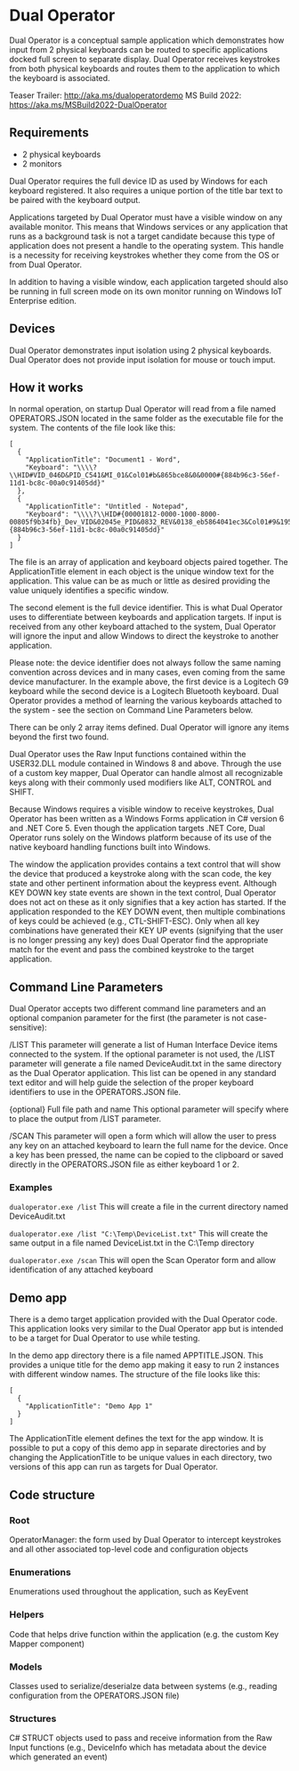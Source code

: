 # Dual Operator

Dual Operator is a conceptual sample application which demonstrates how input from 2 physical keyboards can be routed to specific applications docked full screen to separate display. Dual Operator receives keystrokes from both physical keyboards and routes them to the application to which the keyboard is associated.   

Teaser Trailer: http://aka.ms/dualoperatordemo
MS Build 2022: https://aka.ms/MSBuild2022-DualOperator

## Requirements

- 2 physical keyboards
- 2 monitors

Dual Operator requires the full device ID as used by Windows for each keyboard registered.  It also requires a unique portion of the title bar text to be paired with the keyboard output.

Applications targeted by Dual Operator must have a visible window on any available monitor.  This means that Windows services or any application that runs as a background task is not a target candidate because this type of application does not present a handle to the operating system.  This handle is a necessity for receiving keystrokes whether they come from the OS or from Dual Operator.

In addition to having a visible window, each application targeted should also be running in full screen mode on its own monitor running on Windows IoT Enterprise edition.

## Devices

Dual Operator demonstrates input isolation using 2 physical keyboards. Dual Operator does not provide input isolation for mouse or touch imput.

## How it works
In normal operation, on startup Dual Operator will read from a file named OPERATORS.JSON located in the same folder as the executable file for the system.  The contents of the file look like this:

```
[
  {
    "ApplicationTitle": "Document1 - Word",
    "Keyboard": "\\\\?\\HID#VID_046D&PID_C541&MI_01&Col01#b&865bce8&0&0000#{884b96c3-56ef-11d1-bc8c-00a0c91405dd}"
  },
  {
    "ApplicationTitle": "Untitled - Notepad",
    "Keyboard": "\\\\?\\HID#{00001812-0000-1000-8000-00805f9b34fb}_Dev_VID&02045e_PID&0832_REV&0138_eb5864041ec3&Col01#9&19514786&0&0000#{884b96c3-56ef-11d1-bc8c-00a0c91405dd}"
  }
]
```

The file is an array of application and keyboard objects paired together.  The ApplicationTitle element in each object is the unique window text for the application.  This value can be as much or little as desired providing the value uniquely identifies a specific window.

The second element is the full device identifier.  This is what Dual Operator uses to differentiate between keyboards and application targets.  If input is received from any other keyboard attached to the system, Dual Operator will ignore the input and allow Windows to direct the keystroke to another application.

Please note: the device identifier does not always follow the same naming convention across devices and in many cases, even coming from the same device manufacturer.  In the example above, the first device is a Logitech G9 keyboard while the second device is a Logitech Bluetooth keyboard.  Dual Operator provides a method of learning the various keyboards attached to the system - see the section on Command Line Parameters below.

There can be only 2 array items defined.  Dual Operator will ignore any items beyond the first two found.

Dual Operator uses the Raw Input functions contained within the USER32.DLL module contained in Windows 8 and above.  Through the use of a custom key mapper, Dual Operator can handle almost all recognizable keys along with their commonly used modifiers like ALT, CONTROL and SHIFT.

Because Windows requires a visible window to receive keystrokes, Dual Operator has been written as a Windows Forms application in C# version 6 and .NET Core 5.  Even though the application targets .NET Core, Dual Operator runs solely on the Windows platform because of its use of the native keyboard handling functions built into Windows.

The window the application provides contains a text control that will show the device that produced a keystroke along with the scan code, the key state and other pertinent information about the keypress event.  Although KEY DOWN key state events are shown in the text control, Dual Operator does not act on these as it only signifies that a key action has started.  If the application responded to the KEY DOWN event, then multiple combinations of keys could be achieved (e.g., CTL-SHIFT-ESC).  Only when all key combinations have generated their KEY UP events (signifying that the user is no longer pressing any key) does Dual Operator find the appropriate match for the event and pass the combined keystroke to the target application.

## Command Line Parameters

Dual Operator accepts two different command line parameters and an optional companion parameter for the first (the parameter is not case-sensitive):

/LIST
This parameter will generate a list of Human Interface Device items connected to the system.  If the optional parameter is not used, the /LIST parameter will generate a file named DeviceAudit.txt in the same directory as the Dual Operator application.  This list can be opened in any standard text editor and will help guide the selection of the proper keyboard identifiers to use in the OPERATORS.JSON file.

{optional} Full file path and name
This optional parameter will specify where to place the output from /LIST parameter.

/SCAN
This parameter will open a form which will allow the user to press any key on an attached keyboard to learn the full name for the device.  Once a key has been pressed, the name can be copied to the clipboard or saved directly in the OPERATORS.JSON file as either keyboard 1 or 2.

### Examples

``
dualoperator.exe /list
``
This will create a file in the current directory named DeviceAudit.txt

``
dualoperator.exe /list "C:\Temp\DeviceList.txt"
``
This will create the same output in a file named DeviceList.txt in the C:\Temp directory

``
dualoperator.exe /scan
``
This will open the Scan Operator form and allow identification of any attached keyboard


## Demo app

There is a demo target application provided with the Dual Operator code.  This application looks very similar to the Dual Operator app but is intended to be a target for Dual Operator to use while testing.

In the demo app directory there is a file named APPTITLE.JSON.  This provides a unique title for the demo app making it easy to run 2 instances with different window names.  The structure of the file looks like this:

```
[
  {
    "ApplicationTitle": "Demo App 1"
  }
]
```

The ApplicationTitle element defines the text for the app window.  It is possible to put a copy of this demo app in separate directories and by changing the ApplicationTitle to be unique values in each directory, two versions of this app can run as targets for Dual Operator.

## Code structure

### Root
OperatorManager: the form used by Dual Operator to intercept keystrokes and all other associated top-level code and configuration objects

### Enumerations
Enumerations used throughout the application, such as KeyEvent

### Helpers
Code that helps drive function within the application (e.g. the custom Key Mapper component)

### Models
Classes used to serialize/deserialze data between systems (e.g., reading configuration from the OPERATORS.JSON file)

### Structures
C# STRUCT objects used to pass and receive information from the Raw Input functions (e.g., DeviceInfo which has metadata about the device which generated an event)


